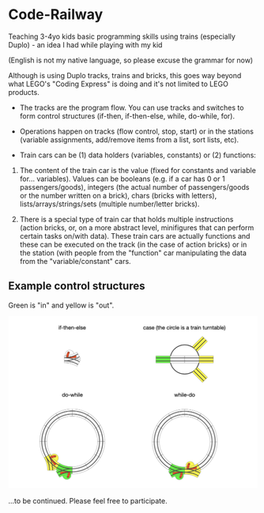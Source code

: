 # Code-Railway
Teaching 3-4yo kids basic programming skills using trains (especially Duplo) - an idea I had while playing with my kid

(English is not my native language, so please excuse the grammar for now)

Although is using Duplo tracks, trains and bricks, this goes way beyond what LEGO's "Coding Express" is doing and it's not limited to LEGO products. 

* The tracks are the program flow. You can use tracks and switches to form control structures (if-then, if-then-else, while, do-while, for). 

* Operations happen on tracks (flow control, stop, start) or in the stations (variable assignments, add/remove items from a list, sort lists, etc).

* Train cars can be (1) data holders (variables, constants) or (2) functions: 

1. The content of the train car is the value (fixed for constants and variable for... variables). Values can be booleans (e.g. if a car has 0 or 1 passengers/goods), integers (the actual number of passengers/goods or the number written on a brick), chars (bricks with letters), lists/arrays/strings/sets (multiple number/letter bricks).

2. There is a special type of train car that holds multiple instructions (action bricks, or, on a more abstract level, minifigures that can perform certain tasks on/with data). These train cars are actually functions and these can be executed on the track (in the case of action bricks) or in the station (with people from the "function" car manipulating the data from the "variable/constant" cars.

## Example control structures

Green is "in" and yellow is "out".

![Example control structures](https://github.com/stefanvaduva/Code-Railway/blob/master/example%20control%20structures.png "Example control structures")


...to be continued. Please feel free to participate. 


